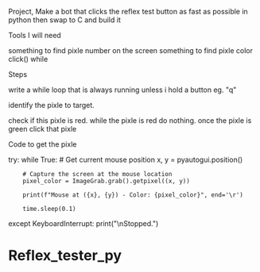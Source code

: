Project, Make a bot that clicks the reflex test button as fast as possible in python then swap to C and build it


Tools I will need

something to find pixle number on the screen 
something to find pixle color 
click()
while 

Steps

write a while loop that is always running unless i hold a button eg. "q"

identify the pixle to target. 

check if this pixle is red.
while the pixle is red do nothing.
once the pixle is green click that pixle

Code to get the pixle 

try:
    while True:
        # Get current mouse position
        x, y = pyautogui.position()

        # Capture the screen at the mouse location
        pixel_color = ImageGrab.grab().getpixel((x, y))

        print(f"Mouse at ({x}, {y}) - Color: {pixel_color}", end='\r')

        time.sleep(0.1) 
except KeyboardInterrupt:
    print("\nStopped.")
# Reflex_tester_py
